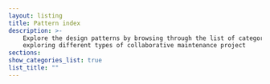 ```yaml
---
layout: listing
title: Pattern index
description: >- 
    Explore the design patterns by browsing through the list of categories or 
    exploring different types of collaborative maintenance project
sections:
show_categories_list: true
list_title: ""
---
```

